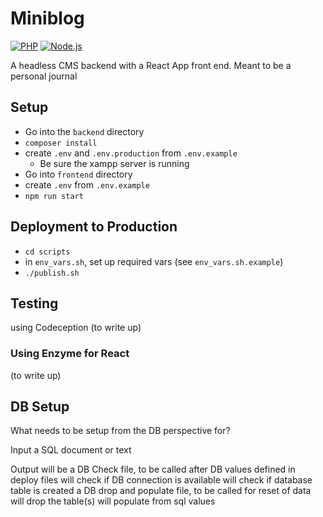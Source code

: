 # Miniblog

[![PHP](https://github.com/rayjlim/miniblog/actions/workflows/php.yml/badge.svg)](https://github.com/rayjlim/miniblog/actions/workflows/php.yml)
[![Node.js](https://github.com/rayjlim/miniblog/actions/workflows/node.js.yml/badge.svg)](https://github.com/rayjlim/miniblog/actions/workflows/node.js.yml)

A headless CMS backend with a React App front end.
Meant to be a personal journal

## Setup

- Go into the `backend` directory
- `composer install`
- create `.env` and `.env.production` from `.env.example`
  - Be sure the xampp server is running
- Go into `frontend` directory
- create `.env` from `.env.example`
- `npm run start`

## Deployment to Production

- `cd scripts`
- in `env_vars.sh`,  set up required vars (see `env_vars.sh.example`)
- `./publish.sh`  

## Testing

using Codeception (to write up)

### Using Enzyme for React

(to write up)

## DB Setup

What needs to be setup from the DB perspective for?

Input a SQL document or text

Output will be
    a DB Check file, to be called after DB values defined in deploy files
        will check if DB connection is available
        will check if database table is created
    a DB drop and populate file, to be called for reset of data
        will drop the table(s)
        will populate from sql values
